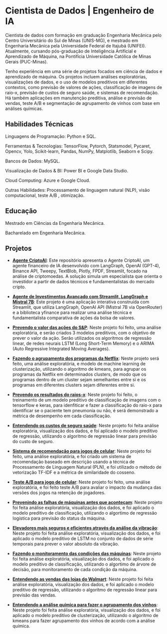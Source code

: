 ## <H1> Cientista de Dados | Engenheiro de IA </H1>

Cientista de dados com formação em graduação Engenharia Mecânica pelo Centro Universitário do Sul de Minas (UNIS-MG), e mestrado em Engenharia Mecânica pela Universidade Federal de Itajubá (UNIFEI). Atualmente, cursando pós-graduação de Inteligência Artificial e Aprendizado de Máquina, na Pontifícia Universidade Católica de Minas Gerais (PUC-Minas).

Tenho experiência em uma série de projetos focados em ciência de dados e aprendizado de máquina. Os projetos incluem análises exploratórias, visualizações de dados, e o uso de modelos preditivos em diferentes contextos, como previsão de valores de ações, classificação de imagens de raio-x, previsão de custos de seguro saúde, e sistemas de recomendação. Há também aplicações em manutenção preditiva, análise e previsão de vendas, teste A/B e segmentação de agrupamento de vinhos com base em análises químicas.

## <H2> Habilidades Técnicas </H2> 

Linguagens de Programação: Python e SQL.

Ferramentas & Tecnologias: TensorFlow, Pytorch, Statsmodel, Pycaret, Opencv, Yolo, Scikit-learn, Pandas, NumPy, Matplotlib, Seaborn e Scipy.

Bancos de Dados: MySQL.

Visualização de Dados & BI: Power BI e Google Data Studio.

Cloud Computing: Azure e Google Cloud.

Outras Habilidades: Processamento de linguagem natural (NLP), visão computacional, teste A/B , otimização.

## <H2> Educação </H2>

Mestrado em Ciências da Engenharia Mecânica.

Bacharelado em Engenharia Mecânica.

## <H2> Projetos </H2>

* **[Agente CriptoAI](https://github.com/gustavoptavares/agente_cripto)**: Este repositório apresenta o Agente CriptoAI, um agente financeiro de IA desenvolvido com LangGraph, OpenAI (GPT-4), Binance API, Tweepy, TextBlob, Plotly, FPDF, Streamlit, focado na análise de criptomoedas. A solução simula um especialista que orienta o investidor a partir de dados técnicos e fundamentalistas do mercado cripto.

* **[Agente de Investimentos Avançado com Streamlit, LangGraph e Mistral 7B](https://github.com/gustavoptavares/agente_financeiro)**: Este projeto é uma aplicação interativa construída com Streamlit, que utiliza LangGraph, OpenAI API (Mistral 7B via OpenRouter) e a biblioteca yfinance para realizar uma análise técnica e fundamentalista comparativa de ações da bolsa de valores.

* **[Prevendo o valor das ações do S&P](https://github.com/gustavoptavares/Acoes-Mercado-Financeiro)**: Neste projeto foi feito, uma análise exploratória, e serão criados 3 modelos preditivos, com o objetivo de prever o valor da ação. Serão utilizados os algoritmos de regressão linear, de redes neurais LSTM (Long Short-Term Memory) e o ARIMA (Auto Regressive Integrated Moving Averages).

* **[Fazendo o agrupamento dos programas da Netflix](https://github.com/gustavoptavares/cluster_netflix)**: Neste projeto será feito, uma análise exploratória, e modelo de machine learning de clusterização, utilizando o algoritmo de kmeans, para agrupar os programas da Netflix em determinados clusters, de modo que os programas dentro de um cluster sejam semelhantes entre si e os programas em diferentes clusters sejam diferentes entre si.
  
* **[Prevendo os resultados do raios-x](https://github.com/gustavoptavares/Classificacao-Raio-X)**: Neste projeto foi feito, o treinamento de um modelo preditivo de classificação de imagens com o tensorflow e keras, para idenfiticar e fazer a classificação do raio-x para identificar se o paciente tem pneumonia ou não, é será demonstrado a métrica de desempenho em cada classificação.
  
* **[Entendendo os custos de seguro saúde](https://github.com/gustavoptavares/Seguro-Saude)**: Neste projeto foi feita análise exploratória, visualização dos dados, e foi aplicado o modelo preditivo de regressão, utilizando o algoritmo de regressão linear para previsão do custo de seguro.

* **[Sistema de recomendação para jogos de celular](https://github.com/gustavoptavares/Jogos-de-Celular)**: Neste projeto foi feito, uma análise exploratória, e foi criado um sistema de recomendação baseado em descrição usando a técnica de Processamento de Linguagem Natural (PLN), e foi utilizado o método de vetorização TF-IDF e a métrica de similaridade do cosseno.

* **[Teste A/B para jogo de celular](https://github.com/gustavoptavares/Teste-A-B-Jogo-de-Celular)**: Neste projeto foi feito, uma análise exploratória, e foi feito teste A/B para avaliar o impacto da mudança das versões dos jogos na retenção de jogadores.
 
* **[Prevenindo as falhas de máquinas antes que aconteçam](https://github.com/gustavoptavares/Manutencao-Preditiva-AI4I)**: Neste projeto foi feita análise exploratória, visualização dos dados, e foi aplicado o modelo preditivo de classificação, utilizando o algortimo de regressão logística para previsão do status da máquina.

* **[Elevadores mais seguros e eficientes através da análise da vibração](https://github.com/gustavoptavares/Manutencao-Elevador)**: Neste projeto foi feita análise exploratória, visualização dos dados, e foi aplicado o modelo preditivo de LSTM no conjunto de dados de série temporais para prever o valor absoluto da vibração.

* **[Fazendo o monitoramento das condições das máquinas](https://github.com/gustavoptavares/Monitoramento-AI4I)**: Neste projeto foi feita análise exploratória, visualização dos dados, e foi aplicado o modelo preditivo de classificação, utilizando o algortimo de árvore de decisão, para monitoramento de cada condição da máquina.
  
* **[Entendendo as vendas das lojas do Walmart](https://github.com/gustavoptavares/Walmart-Vendas)**: Neste projeto foi feita análise exploratória, visualização dos dados, e foi aplicado o modelo preditivo de regressão, utilizando o algoritmo de regressão linear para previsão das vendas.

* **[Entendendo a análise química para fazer o agrupamento dos vinhos](https://github.com/gustavoptavares/Vinho)**: Neste projeto foi feita análise exploratória, visualização dos dados, e foi aplicado o modelo preditivo de clusterização, utilizando o algoritmo de kmeans para fazer agrupamento dos vinhos de acordo com a análise química.

